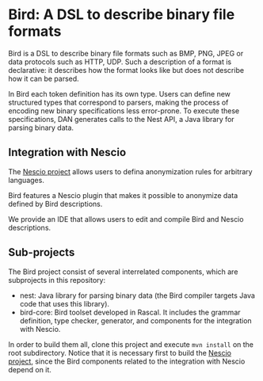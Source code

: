 # Bird: A DSL to describe binary file formats 

Bird is a DSL to describe binary file formats such as BMP, PNG, JPEG or data protocols such as HTTP, UDP. Such a description of a format is declarative: it describes how the format looks like but does not describe how it can be parsed.

In Bird each token definition has its own type. Users can define new structured types that correspond to parsers, making the process of encoding new binary specifications less error-prone. To execute these specifications, DAN generates calls to the Nest API, a Java library for parsing binary data.

## Integration with Nescio

The [Nescio project](https://gitlab.com/swat.engineering/nescio) allows users to defina anonymization rules for arbitrary languages.

Bird features a Nescio plugin that makes it possible to anonymize data defined by Bird descriptions.

We provide an IDE that allows users to edit and compile Bird and Nescio descriptions.

## Sub-projects

The Bird project consist of several interrelated components, which are subprojects in this repository:

- nest: Java library for parsing binary data (the Bird compiler targets Java code that uses this library).
- bird-core: Bird toolset developed in Rascal. It includes the grammar definition, type checker, generator, and components for the integration with Nescio.

In order to build them all, clone this project and execute `mvn install` on the root subdirectory. Notice that it is necessary first to build the [Nescio project](https://gitlab.com/swat.engineering/nescio), since the Bird components related to the integration with Nescio depend on it.

